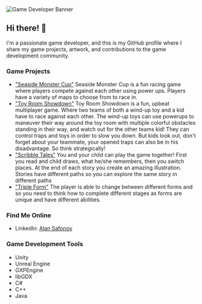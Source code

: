 <!-- Game Developer Banner -->
![Game Developer Banner](https://user-images.githubusercontent.com/73615829/250405532-f735ca2d-6108-42f8-b97b-9c2727bf527c.jpg)

## Hi there! 👋

I'm a passionate game developer, and this is my GitHub profile where I share my game projects, artwork, and contributions to the game development community.

### Game Projects

- ["Seaside Monster Cup"](https://github.com/AweGuider/ProjectShow-Off)
  Seaside Monster Cup is a fun racing game where players compete against each other using power ups. Players have a variety of maps to choose from to race in.
- ["Toy Room Showdown"](https://github.com/AweGuider/Project-Innovation)
  Toy Room Showdown is a fun, upbeat multiplayer game. Where two teams of both a wind-up toy and a kid have to race against each other. The wind-up toys can use powerups to maneuver their way around the toy room with multiple colorful obstacles standing in their way, and watch out for the other teams kid! They can control traps and toys in order to slow you down. But kids look out, don't forget about your teammate, your opened traps can also be in his disadvantage. So think strategically!
- ["Scribble Tales"](https://github.com/AweGuider/CMGT-Year2-ProjectStartUp)
  You and your child can play the game together! First you read and child draws, what he/she remembers, then you switch places. At the end of each story you create an amazing illustration. Stories have different paths so you can explore the same story in different paths
- ["Triple Form"](https://github.com/AweGuider/SaxGameGXP/)
  The player is able to change between different forms and so you need to think how to complete different stages as forms are unique and have different abilities.

<!--
### Game Design and Artwork

- [Character Design](https://example.com/character_design.png): Showcase your character design or concept art.
- [Level Design](https://example.com/level_design.png): Display your level design work.
-->

### Find Me Online

- LinkedIn: [Alan Safonov](https://www.linkedin.com/in/alansafonov)

<!--
- Website: [Your Portfolio Website](https://yourportfolio.com)
-->

### Game Development Tools

- Unity
- Unreal Engine
- GXPEngine
- libGDX
- C#
- C++
- Java

<!--
### Game Jams and Hackathons

- Global Game Jam 20XX: [Game Title](https://globalgamejam.org/game/title)
- Ludum Dare 20XX: [Game Title](https://ldjam.com/games/title)

### Contribution to the Game Development Community

- Blog: [Title of Your Blog Post](https://yourblog.com/article)
- Open-source Project: [Project Name](https://github.com/yourusername/project)
-->
<!--
### Videos and Live Streams

- YouTube: [FunGuider](https://www.youtube.com/@funguider)

### Contact Me

Feel free to reach out to me for collaboration or inquiries related to game development.

- Email: alan.safonov@gmail.com
-->
<!--
- Contact Form: [Contact Me](https://yourwebsite.com/contact)
-->
<!--
### Hi there 👋
**AweGuider/aweguider** is a ✨ _special_ ✨ repository because its `README.md` (this file) appears on your GitHub profile.

Here are some ideas to get you started:

- 🔭 I’m currently working on ...
- 🌱 I’m currently learning ...
- 👯 I’m looking to collaborate on ...
- 🤔 I’m looking for help with ...
- 💬 Ask me about ...
- 📫 How to reach me: ...
- 😄 Pronouns: ...
- ⚡ Fun fact: ...
-->
